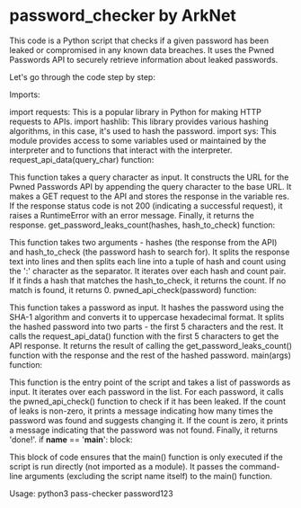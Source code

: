 # password_checker by ArkNet

This code is a Python script that checks if a given password has been leaked or compromised in any known data breaches. It uses the Pwned Passwords API to securely retrieve information about leaked passwords.

Let's go through the code step by step:

Imports:

import requests: This is a popular library in Python for making HTTP requests to APIs.
import hashlib: This library provides various hashing algorithms, in this case, it's used to hash the password.
import sys: This module provides access to some variables used or maintained by the interpreter and to functions that interact with the interpreter.
request_api_data(query_char) function:

This function takes a query character as input.
It constructs the URL for the Pwned Passwords API by appending the query character to the base URL.
It makes a GET request to the API and stores the response in the variable res.
If the response status code is not 200 (indicating a successful request), it raises a RuntimeError with an error message.
Finally, it returns the response.
get_password_leaks_count(hashes, hash_to_check) function:

This function takes two arguments - hashes (the response from the API) and hash_to_check (the password hash to search for).
It splits the response text into lines and then splits each line into a tuple of hash and count using the ':' character as the separator.
It iterates over each hash and count pair.
If it finds a hash that matches the hash_to_check, it returns the count.
If no match is found, it returns 0.
pwned_api_check(password) function:

This function takes a password as input.
It hashes the password using the SHA-1 algorithm and converts it to uppercase hexadecimal format.
It splits the hashed password into two parts - the first 5 characters and the rest.
It calls the request_api_data() function with the first 5 characters to get the API response.
It returns the result of calling the get_password_leaks_count() function with the response and the rest of the hashed password.
main(args) function:

This function is the entry point of the script and takes a list of passwords as input.
It iterates over each password in the list.
For each password, it calls the pwned_api_check() function to check if it has been leaked.
If the count of leaks is non-zero, it prints a message indicating how many times the password was found and suggests changing it.
If the count is zero, it prints a message indicating that the password was not found.
Finally, it returns 'done!'.
if __name__ == '__main__': block:

This block of code ensures that the main() function is only executed if the script is run directly (not imported as a module).
It passes the command-line arguments (excluding the script name itself) to the main() function.

Usage:
python3 pass-checker password123